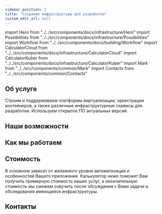 ```yaml
---
sidebar_position: 2
title: "Создание инфраструктуры для разработки"
custom_edit_url: null
---
```


import Hero from "../../src/components/docs/infrastructure/Hero"
import Possibilities from "../../src/components/docs/infrastructure/Possibilities"
import Workflow from "../../src/components/docs/building/Workflow"
import CalculatorCloud from "../../src/components/docs/infrastructure/CalculatorCloud"
import CalculatorKuber from "../../src/components/docs/infrastructure/CalculatorKuber"
import Mark from "../../src/components/common/Mark"
import Contacts from "../../src/components/common/Contacts"

<Hero />

## Об услуге

Строим и поддерживаем платформы виртуализации, оркестрации контейнеров, а также различные
инфраструктурные сервисы для разработки. Используем открытое ПО актуальных версий.

## Наши возможности

<Possibilities />

## Как мы работаем

<Workflow />

## Стоимость

В основном зависит от желаемого уровня автоматизации и особенностей Вашего приложения.
Калькулятор ниже поможет Вам получить примерную стоимость наших услуг, а окончательную стоимость мы сможем озвучить после обсуждения с Вами задачи и обследования имеющейся инфраструктуры.

<CalculatorCloud />

<CalculatorKuber />

<Mark/>

## Контакты

<Contacts />
